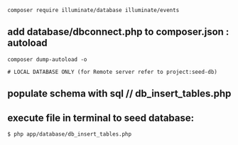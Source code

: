 ```
composer require illuminate/database illuminate/events
```
## add database/dbconnect.php to composer.json : autoload
```
composer dump-autoload -o

# LOCAL DATABASE ONLY (for Remote server refer to project:seed-db)
```
## populate schema with sql // db_insert_tables.php
## execute file in terminal to seed database:
```
$ php app/database/db_insert_tables.php
```